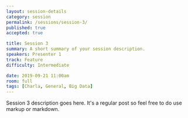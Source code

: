 ```yaml
---
layout: session-details
category: session
permalink: /sessions/session-3/
published: true
accepted: true

title: Session 3
summary: A short summary of your session description.
speakers: Presenter 1
track: Feature
difficulty: Intermediate

date: 2019-09-21 11:00am
room: full
tags: [Charla, General, Big Data]
---
```


Session 3 description goes here. It's a regular post so feel free to do use markup or markdown.
